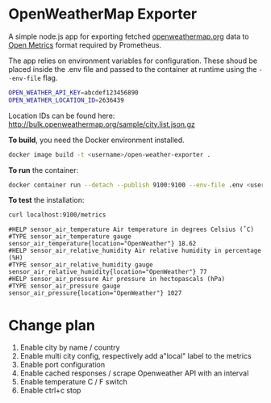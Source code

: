 # OpenWeatherMap Exporter

A simple node.js app for exporting fetched [openweathermap.org](http://openweathermap.org) data to [Open Metrics](https://openmetrics.io/) format required by Prometheus.

The app relies on environment variables for configuration. These shoud be placed inside the .env file and passed to the container at runtime using the `--env-file` flag.

```bash
OPEN_WEATHER_API_KEY=abcdef123456890
OPEN_WEATHER_LOCATION_ID=2636439
```

Location IDs can be found here: http://bulk.openweathermap.org/sample/city.list.json.gz

**To build**, you need the Docker environment installed. 

```bash
docker image build -t <username>/open-weather-exporter .
```

**To run** the container:

```bash
docker container run --detach --publish 9100:9100 --env-file .env <username>/open-weather-exporter 
```

**To test** the installation:
```bash
curl localhost:9100/metrics
```

```
#HELP sensor_air_temperature Air temperature in degrees Celsius (˚C)
#TYPE sensor_air_temperature gauge
sensor_air_temperature{location="OpenWeather"} 18.62
#HELP sensor_air_relative_humidity Air relative humidity in percentage (%H)
#TYPE sensor_air_relative_humidity gauge
sensor_air_relative_humidity{location="OpenWeather"} 77
#HELP sensor_air_pressure Air pressure in hectopascals (hPa)
#TYPE sensor_air_pressure gauge
sensor_air_pressure{location="OpenWeather"} 1027
```

# Change plan

1. Enable city by name / country
1. Enable multi city config, respectively add a"local" label to the metrics
1. Enable port configuration
1. Enable cached responses / scrape Openweather API with an interval
1. Enable temperature C / F switch
1. Enable ctrl+c stop
